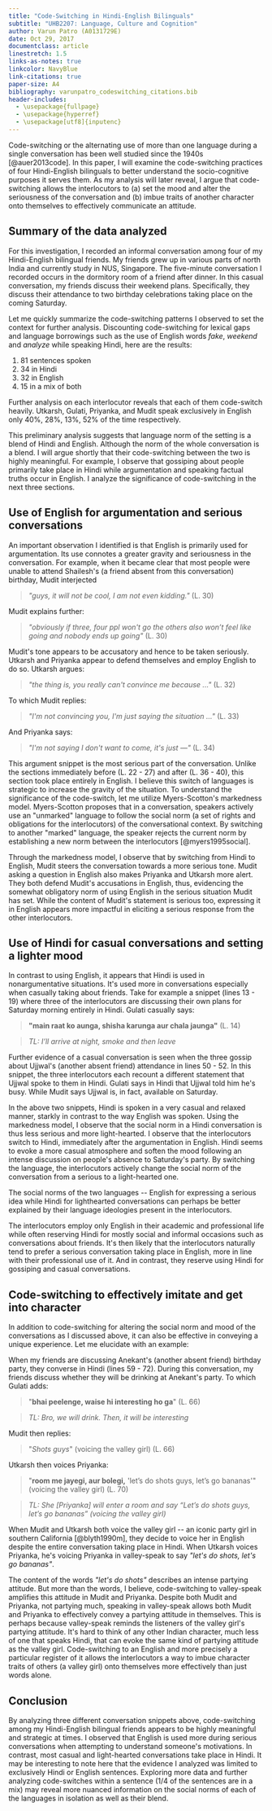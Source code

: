 ```yaml
---
title: "Code-Switching in Hindi-English Bilinguals"
subtitle: "UHB2207: Language, Culture and Cognition"
author: Varun Patro (A0131729E)
date: Oct 29, 2017
documentclass: article
linestretch: 1.5
links-as-notes: true
linkcolor: NavyBlue
link-citations: true
paper-size: A4
bibliography: varunpatro_codeswitching_citations.bib
header-includes:
  - \usepackage{fullpage}
  - \usepackage{hyperref}
  - \usepackage[utf8]{inputenc}
---
```


Code-switching or the alternating use of more than one language during a single conversation has been well studied since the 1940s [@auer2013code]. In this paper, I will examine the code-switching practices of four Hindi-English bilinguals to better understand the socio-cognitive purposes it serves them. As my analysis will later reveal, I argue that code-switching allows the interlocutors to (a) set the mood and alter the seriousness of the conversation and (b) imbue traits of another character onto themselves to effectively communicate an attitude.

## Summary of the data analyzed

For this investigation, I recorded an informal conversation among four of my Hindi-English bilingual friends. My friends grew up in various parts of north India and currently study in NUS, Singapore. The five-minute conversation I recorded occurs in the dormitory room of a friend after dinner. In this casual conversation, my friends discuss their weekend plans. Specifically, they discuss their attendance to two birthday celebrations taking place on the coming Saturday.

Let me quickly summarize the code-switching patterns I observed to set the context for further analysis. Discounting code-switching for lexical gaps and language borrowings such as the use of English words *fake*, *weekend* and *analyze* while speaking Hindi, here are the results:

1. 81 sentences spoken
2. 34 in Hindi
3. 32 in English
4. 15 in a mix of both

Further analysis on each interlocutor reveals that each of them code-switch heavily. Utkarsh, Gulati, Priyanka, and Mudit speak exclusively in English only 40%, 28%, 13%, 52% of the time respectively.

This preliminary analysis suggests that language norm of the setting is a blend of Hindi and English. Although the norm of the whole conversation is a blend. I will argue shortly that their code-switching between the two is highly meaningful. For example, I observe that gossiping about people primarily take place in Hindi while argumentation and speaking factual truths occur in English. I analyze the significance of code-switching in the next three sections.

## Use of English for argumentation and serious conversations

An important observation I identified is that English is primarily used for argumentation. Its use connotes a greater gravity and seriousness in the conversation. For example, when it became clear that most people were unable to attend Shailesh's (a friend absent from this conversation) birthday, Mudit interjected

>*"guys, it will not be cool, I am not even kidding."* (L. 30)

Mudit explains further:

>*"obviously if three, four ppl won't go the others also won’t feel like going and nobody ends up going"* (L. 30)

Mudit's tone appears to be accusatory and hence to be taken seriously. Utkarsh and Priyanka appear to defend themselves and employ English to do so. Utkarsh argues:

>*"the thing is, you really can't convince me because ..."* (L. 32)

To which Mudit replies:

>*"I'm not convincing you, I'm just saying the situation ..."*  (L. 33)

And Priyanka says:

>*"I'm not saying I don't want to come, it's just —"* (L. 34)



This argument snippet is the most serious part of the conversation. Unlike the sections immediately before (L. 22 - 27) and after (L. 36 - 40), this section took place entirely in English. I believe this switch of languages is strategic to increase the gravity of the situation. To understand the significance of the code-switch, let me utilize Myers-Scotton's markedness model. Myers-Scotton proposes that in a conversation, speakers actively use an "unmarked" language to follow the social norm (a set of rights and obligations for the interlocutors) of the conversational context. By switching to another "marked" language, the speaker rejects the current norm by establishing a new norm between the interlocutors [@myers1995social].

Through the markedness model, I observe that by switching from Hindi to English, Mudit steers the conversation towards a more serious tone. Mudit asking a question in English also makes Priyanka and Utkarsh more alert. They both defend Mudit's accusations in English, thus, evidencing the somewhat obligatory norm of using English in the serious situation Mudit has set. While the content of Mudit's statement is serious too, expressing it in English appears more impactful in eliciting a serious response from the other interlocutors.

## Use of Hindi for casual conversations and setting a lighter mood

In contrast to using English, it appears that Hindi is used in nonargumentative situations. It's used more in conversations especially when casually taking about friends. Take for example a snippet (lines 13 - 19) where three of the interlocutors are discussing their own plans for Saturday morning entirely in Hindi. Gulati casually says:

>**"main raat ko aunga, shisha karunga aur chala jaunga"** (L. 14)

>*TL: I’ll arrive at night, smoke and then leave*

Further evidence of a casual conversation is seen when the three gossip about Ujjwal's (another absent friend) attendance in lines 50 - 52. In this snippet, the three interlocutors each recount a different statement that Ujjwal spoke to them in Hindi. Gulati says in Hindi that Ujjwal told him he's busy. While Mudit says Ujjwal is, in fact, available on Saturday.

In the above two snippets, Hindi is spoken in a very casual and relaxed manner, starkly in contrast to the way English was spoken. Using the markedness model, I observe that the social norm in a Hindi conversation is thus less serious and more light-hearted. I observe that the interlocutors switch to Hindi, immediately after the argumentation in English. Hindi seems to evoke a more casual atmosphere and soften the mood following an intense discussion on people's absence to Saturday's party. By switching the language, the interlocutors actively change the social norm of the conversation from a serious to a light-hearted one.

The social norms of the two languages -- English for expressing a serious idea while Hindi for lighthearted conversations can perhaps be better explained by their language ideologies present in the interlocutors.

The interlocutors employ only English in their academic and professional life while often reserving Hindi for mostly social and informal occasions such as conversations about friends. It's then likely that the interlocutors naturally tend to prefer a serious conversation taking place in English, more in line with their professional use of it. And in contrast, they reserve using Hindi for gossiping and casual conversations.

## Code-switching to effectively imitate and get into character

In addition to code-switching for altering the social norm and mood of the conversations as I discussed above, it can also be effective in conveying a unique experience. Let me elucidate with an example:

When my friends are discussing Anekant's (another absent friend) birthday party, they converse in Hindi (lines 59 - 72). During this conversation, my friends discuss whether they will be drinking at Anekant's party. To which Gulati adds:

>"**bhai peelenge, waise hi interesting ho ga**" (L. 66)

>*TL: Bro, we will drink. Then, it will be interesting*

Mudit then replies:

>"*Shots guys*" (voicing the valley girl) (L. 66)

Utkarsh then voices Priyanka:

>"**room me jayegi, aur bolegi,** 'let’s do shots guys, let’s go bananas'" (voicing the valley girl) (L. 70)

>*TL: She [Priyanka] will enter a room and say “Let’s do shots guys, let’s go bananas” (voicing the valley girl)*

When Mudit and Utkarsh both voice the valley girl -- an iconic party girl in southern California [@blyth1990m], they decide to voice her in English despite the entire conversation taking place in Hindi. When Utkarsh voices Priyanka, he's voicing Priyanka in valley-speak to say *"let's do shots, let's go bananas"*.

The content of the words *"let's do shots"* describes an intense partying attitude. But more than the words, I believe, code-switching to valley-speak amplifies this attitude in Mudit and Priyanka. Despite both Mudit and Priyanka, not partying much, speaking in valley-speak allows both Mudit and Priyanka to effectively convey a partying attitude in themselves. This is perhaps because valley-speak reminds the listeners of the valley girl's partying attitude. It's hard to think of any other Indian character, much less of one that speaks Hindi, that can evoke the same kind of partying attitude as the valley girl. Code-switching to an English and more precisely a particular register of it allows the interlocutors a way to imbue character traits of others (a valley girl) onto themselves more effectively than just words alone.

## Conclusion

By analyzing three different conversation snippets above, code-switching among my Hindi-English bilingual friends appears to be highly meaningful and strategic at times. I observed that English is used more during serious conversations when attempting to understand someone's motivations. In contrast, most casual and light-hearted conversations take place in Hindi. It may be interesting to note here that the evidence I analyzed was limited to exclusively Hindi or English sentences. Exploring more data and further analyzing code-switches within a sentence (1/4 of the sentences are in a mix) may reveal more nuanced information on the social norms of each of the languages in isolation as well as their blend.